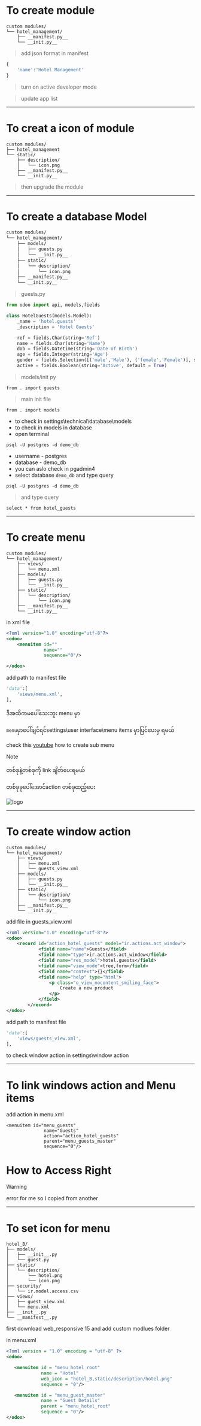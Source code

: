 # To create module

```
custom modules/
└── hotel_management/
    ├── __manifest.py__
    └── __init.py__
```
> add json format in manifest

```python
{
    'name':'Hotel Management'
}
```

> turn on active developer mode

> update app list

------------


# To creat a icon of module 
```
custom modules/
├── hotel_management
└── static/
    ├── description/
    │   └── icon.png
    ├── __manifest.py__
    └── __init.py__
```
> then upgrade the module


------------


# To create a database Model
```sh
custom modules/
└── hotel_management/
    ├── models/
    │   ├── guests.py
    │   └── __init.py__
    ├── static/
    │   └── description/
    │       └── icon.png
    ├── __manifest.py__
    └── __init.py__
```
>guests.py

```python
from odoo import api, models,fields

class HotelGuests(models.Model):
    _name = 'hotel.guests'
    _description = 'Hotel Guests'

    ref = fields.Char(string='Ref')
    name = fields.Char(string='Name')
    dob = fields.Datetime(string='Date of Birth')
    age = fields.Integer(string='Age')
    gender = fields.Selection([('male','Male'), ('female','Female')], string='Gender')
    active = fields.Boolean(string='Active', default = True)
```
>models/init py

```
from . import guests
```

>main init file

```
from . import models
```
- to check in settings\technical\database\models
- to check in models in database
- open terminal

```
psql -U postgres -d demo_db
```
- username - postgres
- database - demo_db
- you can aslo check in pgadmin4
- select database `demo_db` and type query 

```
psql -U postgres -d demo_db
```

>and type query

```
select * from hotel_guests
```

------------


# To create menu
```
custom modules/
└── hotel_management/
    ├── views/
    │   └── menu.xml
    ├── models/
    │   ├── guests.py
    │   └── __init.py__
    ├── static/
    │   └── description/
    │       └── icon.png
    ├── __manifest.py__
    └── __init.py__
```    
in xml file 
```xml
<?xml version="1.0" encoding="utf-8"?>
<odoo>
    <menuitem id=""
              name=""
              sequence="0"/>

</odoo>
```
add path to manifest file
```python
'data':[  
    'views/menu.xml',  
],
```

ဒီအထိကမပေါ်သေးဘူး  menu မှာ 

`menu`မှာပေါ်ချင်ရင်settings\user interface\menu items မှာပြင်ပေးမှ ရမယ်

check this [youtube](https://www.youtube.com/watch?v=jdsP7RQ-8Hs&list=PLqRRLx0cl0hoZM788LH5M8q7KhiXPyuVU&index=7) how to create sub menu


>[!NOTE]
>တစ်ခုနဲ့တစ်ခုကို link ချိတ်ပေးရမယ်
>
>တစ်ခုခုပေါ်အောင်action တစ်ခုထည့်ပေး

![logo](https://github.com/Khangurai/odoo_Tuto2024/blob/main/assests/1.png)

------------


# To create window action 

```
custom modules/
└── hotel_management/
    ├── views/
    │   ├── menu.xml
    │   └── guests_view.xml
    ├── models/
    │   ├── guests.py
    │   └── __init.py__
    ├── static/
    │   └── description/
    │       └── icon.png
    ├── __manifest.py__
    └── __init.py__
```
add file in guests_view.xml
```xml
<?xml version="1.0" encoding="utf-8"?>
<odoo>
    <record id="action_hotel_guests" model="ir.actions.act_window">
            <field name="name">Guests</field>
            <field name="type">ir.actions.act_window</field>
            <field name="res_model">hotel.guests</field>
            <field name="view_mode">tree,form</field>
            <field name="context">{}</field>
            <field name="help" type="html">
                <p class="o_view_nocontent_smiling_face">
                    Create a new product
                </p>
            </field>
        </record>
</odoo>
```
add path to manifest file
```python
'data':[  
    'views/guests_view.xml',  
],
```
to check window action in settings\window action

------------


# To link windows action and Menu items
add action in menu.xml
```
<menuitem id="menu_guests"
              name="Guests"
              action="action_hotel_guests"
              parent="menu_guests_master"
              sequence="0"/>
```
# How to Access Right

> [!WARNING]
>error for me so I copied from another

------------

# To set icon for menu
```
hotel_B/
├── models/
│   ├── __init__.py
│   └── guest.py
├── static/
│   └── description/
│       └── hotel.png
│       └── icon.png
├── security/
│   └── ir.model.access.csv
├── views/
│   ├── guest_view.xml
│   └── menu.xml
├── __init__.py
└── __manifest__.py
```

first download web_responsive 15
and add custom modlues folder 


in menu.xml
```xml
<?xml version = "1.0" encoding = "utf-8" ?>
<odoo>

   <menuitem id = "menu_hotel_root"
             name = "Hotel"
             web_icon = "hotel_B,static/description/hotel.png"
             sequence = "0"/>

   <menuitem id = "menu_guest_master"
             name = "Guest Details"
             parent = "menu_hotel_root"
             sequence = "0"/>
</odoo>
```

